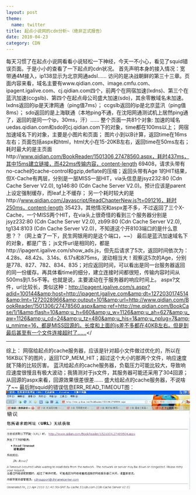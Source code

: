 ```yaml
---
layout: post
theme:
  name: twitter
title: 起点小说网的cdn分析~（绝非正式报告）
date: 2010-04-23
category: CDN
---
```


每天习惯了在起点小说网看看小说轻松一下神经，今天一不小心，看见了squid错误页面。于是小小的查看了一下起点的cdn状况。
首先声明本身的接入情况：宽带通4M接入，ip138显示为北京网通adsl……
访问的是决战朝鲜的第三十三章。页面内容来看，域名主要有www.qidian.com、image.cmfu.com、ipagent.igalive.com、cj.qidian.com四个，前两个在网宿加速(lxdns)、第三个在蓝汛加速(ccgslb)、第四个在起点母公司盛大加速(sdo)，其余零散域名未加速。
lxdns返回的ip是天津网通（ping值7ms）；
ccgslb返回的ip是北京蓝汛（ping值8ms）；
sdo返回的是上海联通（本地ping不通，在沈阳网通测试机上居然ping通了，返回的是同一个ip，30ms，汗）……
整个页面一共81个对象:
加速的域名uedas.qidian.com和sdo的cj.qidian.com下的对象，time都在100ms以上；
网宿加速域名下的对象，主要是小图片和页面；
图片小到以B计算，返回time在16ms左右；页面包括aspx和html，html大小在15-20KB左右，返回time在50ms左右；
耗时最大的是主页面http://www.qidian.com/BookReader/1501306,27478560.aspx，耗时437ms，其中15ms建立链接，而422ms传输内容，content-length 69408，请求头带有no-cache的cache-control和gzip,deflate的压缩；返回头带有Age 1的HIT结果，但X-Cache有两层，分别是一层MISS一层HIT，via头信息是jsyz232:80 (Cdn Cache Server V2.0), tg146:80 (Cdn Cache Server V2.0)。预计应该是parent上设定强制缓存，而leaf上不缓存；
另一个耗时较大的是http://www.qidian.com/Javascript/ReadChapterNew.js?t=091216，耗时250ms，content-length 35423，其他情况和aspx差不多，不过返回了三个X-Cache，一个MISS两个HIT，在via头上很奇怪的看到三个服务器分别是jsyz232:80 (Cdn Cache Server V2.0), zb99:80 (Cdn Cache Server V2.0), tg134:8103 (Cdn Cache Server V2.0)，不知道这个开8103端口的是什么意思？？（网上查了一下，民生网银用的是这个端口，~~）
最后是蓝汛加速域名下的对象，都是广告；
js文件url是相同的，都是http://ipagent.igalive.com/show_ads.js，但先后请求了5次，返回时间依次为：4.28s、48.42s、3.14s、6.17s和875ms，波动相当大！观察这5次的Age，分别是778、827、782、834、835；对应返回时间，可以看出是同一台服务器返回的同一份缓存。再具体看time的细分，建立连接时间都很短，传输内容时间从500ms到1.5s不等。也就是说，主要波动在于服务器的响应时间上。
aspx?文件，url比较长，类似这种：http://ipagent.igalive.com/s.aspx?adid=100144&amp;host=http://ipagent.igalive.com&amp;dt=1272030174514&amp;lmt=1272028966&amp;output=101&amp;url=http://www.qidian.com/BookReader/1501306/27478560.aspx&amp;ref=http://me.qidian.com/BookCase/1/1&amp;flash=10&amp;u_h=660&amp;u_w=1126&amp;u_ah=627&amp;u_aw=1126&amp;u_cd=24&amp;u_tz=480&amp;u_his=1&amp;u_nplug=7&amp;u_nmime=16，都是MISS回源的。长度和上面的js差不多都在40KB左右。但是到最后甚至有一个文件连接超时了……</
<hr />综上：
网宿给起点的cache服务器，应该是针对超小文件做过优化的，所以在16KB以下的图片，返回TCP_MEM_HIT；超过这个大小的那两个文件，响应速度就下降的比较厉害。
蓝汛给起点的cache服务器，负载压力可能比较大，导致响应速度很慢且有极大波动；我猜测对于js文件，其服务器可能还采用了304回源；从回源的aspx来看，回源效果很差很差……
盛大给起点的cache服务器，不说啥了~~
最后附squid的错误信息ERR_READ_TIMEOUT图：
<img src="/images/uploads/err_read_timeout.jpg" alt="" />


